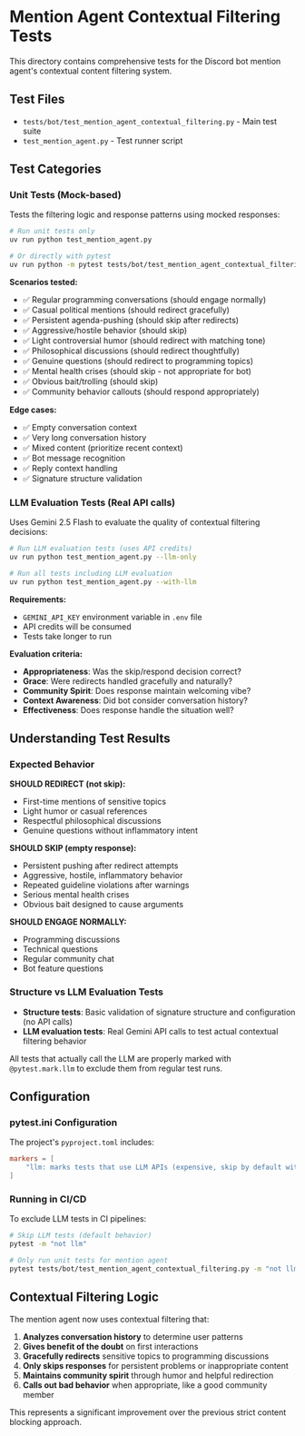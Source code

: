 # Mention Agent Contextual Filtering Tests

This directory contains comprehensive tests for the Discord bot mention agent's contextual content filtering system.

## Test Files

- `tests/bot/test_mention_agent_contextual_filtering.py` - Main test suite
- `test_mention_agent.py` - Test runner script

## Test Categories

### Unit Tests (Mock-based)
Tests the filtering logic and response patterns using mocked responses:

```bash
# Run unit tests only
uv run python test_mention_agent.py

# Or directly with pytest 
uv run python -m pytest tests/bot/test_mention_agent_contextual_filtering.py -m "not llm" --no-cov
```

**Scenarios tested:**
- ✅ Regular programming conversations (should engage normally)
- ✅ Casual political mentions (should redirect gracefully) 
- ✅ Persistent agenda-pushing (should skip after redirects)
- ✅ Aggressive/hostile behavior (should skip)
- ✅ Light controversial humor (should redirect with matching tone)
- ✅ Philosophical discussions (should redirect thoughtfully)
- ✅ Genuine questions (should redirect to programming topics)
- ✅ Mental health crises (should skip - not appropriate for bot)
- ✅ Obvious bait/trolling (should skip)
- ✅ Community behavior callouts (should respond appropriately)

**Edge cases:**
- ✅ Empty conversation context
- ✅ Very long conversation history
- ✅ Mixed content (prioritize recent context)
- ✅ Bot message recognition
- ✅ Reply context handling
- ✅ Signature structure validation

### LLM Evaluation Tests (Real API calls)
Uses Gemini 2.5 Flash to evaluate the quality of contextual filtering decisions:

```bash
# Run LLM evaluation tests (uses API credits)
uv run python test_mention_agent.py --llm-only

# Run all tests including LLM evaluation
uv run python test_mention_agent.py --with-llm
```

**Requirements:**
- `GEMINI_API_KEY` environment variable in `.env` file
- API credits will be consumed
- Tests take longer to run

**Evaluation criteria:**
- **Appropriateness**: Was the skip/respond decision correct?
- **Grace**: Were redirects handled gracefully and naturally?
- **Community Spirit**: Does response maintain welcoming vibe?
- **Context Awareness**: Did bot consider conversation history?
- **Effectiveness**: Does response handle the situation well?

## Understanding Test Results

### Expected Behavior

**SHOULD REDIRECT (not skip):**
- First-time mentions of sensitive topics
- Light humor or casual references
- Respectful philosophical discussions
- Genuine questions without inflammatory intent

**SHOULD SKIP (empty response):**
- Persistent pushing after redirect attempts
- Aggressive, hostile, inflammatory behavior
- Repeated guideline violations after warnings
- Serious mental health crises
- Obvious bait designed to cause arguments

**SHOULD ENGAGE NORMALLY:**
- Programming discussions
- Technical questions
- Regular community chat
- Bot feature questions

### Structure vs LLM Evaluation Tests

- **Structure tests**: Basic validation of signature structure and configuration (no API calls)
- **LLM evaluation tests**: Real Gemini API calls to test actual contextual filtering behavior

All tests that actually call the LLM are properly marked with `@pytest.mark.llm` to exclude them from regular test runs.

## Configuration

### pytest.ini Configuration
The project's `pyproject.toml` includes:

```toml
markers = [
    "llm: marks tests that use LLM APIs (expensive, skip by default with '-m \"not llm\"')",
]
```

### Running in CI/CD
To exclude LLM tests in CI pipelines:

```bash
# Skip LLM tests (default behavior)
pytest -m "not llm"

# Only run unit tests for mention agent
pytest tests/bot/test_mention_agent_contextual_filtering.py -m "not llm"
```

## Contextual Filtering Logic

The mention agent now uses contextual filtering that:

1. **Analyzes conversation history** to determine user patterns
2. **Gives benefit of the doubt** on first interactions
3. **Gracefully redirects** sensitive topics to programming discussions  
4. **Only skips responses** for persistent problems or inappropriate content
5. **Maintains community spirit** through humor and helpful redirection
6. **Calls out bad behavior** when appropriate, like a good community member

This represents a significant improvement over the previous strict content blocking approach.